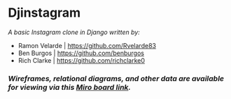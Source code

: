 # Djinstagram

*A basic Instagram clone in Django written by:*

- Ramon Velarde | https://github.com/Rvelarde83
- Ben Burgos | https://github.com/benburgos
- Rich Clarke | https://github.com/richclarke0


### *Wireframes, relational diagrams, and other data are available for viewing via this [Miro board link](https://miro.com/app/board/uXjVOkp0SE4=/?share_link_id=42094080267).*

